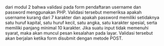 dari modul 2 bahwa validasi pada form pendaftaran username dan password menggunakan PHP. Validasi tersebut memeriksa apakah username kurang dari 7 karakter dan apakah password memiliki setidaknya satu huruf kapital, satu huruf kecil, satu angka, satu karakter spesial, serta memiliki panjang minimal 10 karakter. Jika suatu input tidak memenuhi syarat, maka akan muncul pesan kesalahan pada layar. Validasi tersebut akan berjalan ketika form disubmit dengan metode POST.
